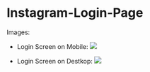 # Instagram-Login-Page

Images:
   - Login Screen on Mobile:
     ![](https://github.com/vitormanoelcsantos/Instagram-Login-Screen-Images/blob/master/Login%20Screen%20Mobile.png)
   
  - Login Screen on Destkop:
    ![](https://github.com/vitormanoelcsantos/Instagram-Login-Screen-Images/blob/master/Login%20Screen%20Desktop.png)
    
 
  

